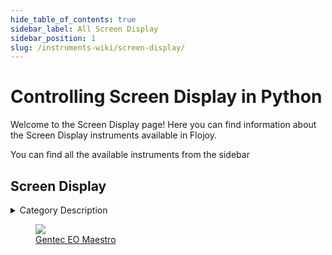 ```yaml
--- 
hide_table_of_contents: true
sidebar_label: All Screen Display
sidebar_position: 1
slug: /instruments-wiki/screen-display/
---
```


# Controlling Screen Display in Python

Welcome to the Screen Display page! Here you can find information about the Screen Display instruments available in Flojoy.

You can find all the available instruments from the sidebar


## Screen Display 

 <details> 
 <summary>Category Description</summary> 
 Touchscreen Display device
 
 </details> 

 <div className="flex flex-wrap" style={{ marginLeft: "-40px" }}>
<a href="/instruments-wiki/screen-display/gentec-eo/gentec-EO-maestro">
<figure style={{ width: "185px", height: "200px", objectFit: "scale-down", marginRight: "15px" }}>
<img src="https://res.cloudinary.com/dhopxs1y3/image/upload/e_bgremoval/v1692106859/Instruments/Screen%20Display/Gentec-EO-Maestro/file.png" style={{ width: "185px", height: "200px", objectFit: "scale-down", marginRight: "15px" }} />
<figcaption>Gentec EO Maestro</figcaption>
</figure>
</a>
</div>